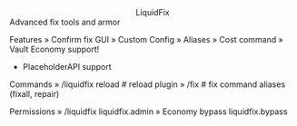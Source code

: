 <center>LiquidFix</center>
Advanced fix tools and armor


Features
» Confirm fix GUI
» Custom Config
» Aliases
» Cost command
» Vault Economy support!
+ PlaceholderAPI support

Commands
» /liquidfix reload # reload plugin
» /fix # fix command aliases (fixall, repair)

Permissions
» /liquidfix liquidfix.admin
» Economy bypass liquidfix.bypass
